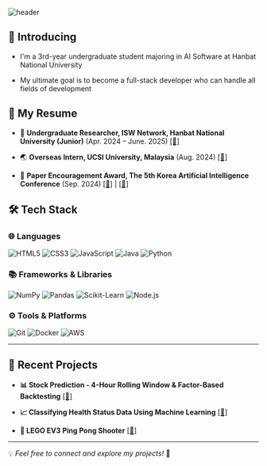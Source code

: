 
<div>
  
  <!--Header-->
  ![header](https://capsule-render.vercel.app/api?type=waving&color=gradient&height=300&section=header&text=Good%20to%20see%20you%20%F0%9F%A4%97)


  
</div>

<div>
  <!--Body-->

  ## 👀 Introducing
  
-  I'm a 3rd-year undergraduate student majoring in AI Software at Hanbat National University
  
-  My ultimate goal is to become a full-stack developer who can handle all fields of development

## 📌 My Resume

- 🔬 **Undergraduate Researcher, ISW Network, Hanbat National University (Junior)** (Apr. 2024 – June. 2025) [[🔗]](https://sites.google.com/view/hisw)  

- 🌏 **Overseas Intern, UCSI University, Malaysia** (Aug. 2024)  [[🔗]](https://github.com/2024-01-UCSI-HB-project)  

- 🥉 **Paper Encouragement Award, The 5th Korea Artificial Intelligence Conference** (Sep. 2024) [[🔗]](https://www.dbpia.co.kr/journal/articleDetail?nodeId=NODE11949311) | [[🔗]](https://github.com/HANJAEWOONG1233/Traffic-light-classification-code)




## 🛠️ Tech Stack  

### 🌐 Languages   
![HTML5](https://img.shields.io/badge/HTML5-E34F26?style=for-the-badge&logo=html5&logoColor=white)  ![CSS3](https://img.shields.io/badge/CSS3-1572B6?style=for-the-badge&logo=css3&logoColor=white)  ![JavaScript](https://img.shields.io/badge/JavaScript-F7DF1E?style=for-the-badge&logo=javascript&logoColor=black)  ![Java](https://img.shields.io/badge/Java-007396?style=for-the-badge&logo=java&logoColor=white)  ![Python](https://img.shields.io/badge/Python-3776AB?style=for-the-badge&logo=python&logoColor=white)  

### 📚 Frameworks & Libraries  
![NumPy](https://img.shields.io/badge/NumPy-013243?style=for-the-badge&logo=numpy&logoColor=white)  ![Pandas](https://img.shields.io/badge/Pandas-150458?style=for-the-badge&logo=pandas&logoColor=white)  ![Scikit-Learn](https://img.shields.io/badge/Scikit--Learn-F7931E?style=for-the-badge&logo=scikit-learn&logoColor=white)  ![Node.js](https://img.shields.io/badge/Node.js-339933?style=for-the-badge&logo=node.js&logoColor=white)


### ⚙️ Tools & Platforms
![Git](https://img.shields.io/badge/Git-F05032?style=for-the-badge&logo=git&logoColor=white) ![Docker](https://img.shields.io/badge/Docker-2496ED?style=for-the-badge&logo=docker&logoColor=white) ![AWS](https://img.shields.io/badge/AWS-232F3E?style=for-the-badge&logo=amazonaws&logoColor=white)

---

## 🚀 Recent Projects  

- **📊 Stock Prediction - 4-Hour Rolling Window & Factor-Based Backtesting** [[🔗]](https://github.com/HANJAEWOONG1233/Stock-Prediction-RollingWindow)
  
- **📈 Classifying Health Status Data Using Machine Learning** [[🔗]](https://github.com/HANJAEWOONG1233/Classifying-health-status-data-using-machine-learning)
  
- **🤖 LEGO EV3 Ping Pong Shooter** [[🔗]](https://github.com/HANJAEWOONG1233/LEGO-EV3-PingPongShooter)  

---

💡 *Feel free to connect and explore my projects!* 🚀  






